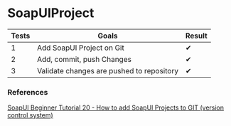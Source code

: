 # SoapUIProject

| Tests      |Goals                                       | Result |
|------------|--------------------------------------------|--------|
|     1      |Add SoapUI Project on Git                   |   ✔   |
|     2      |Add, commit, push Changes                   |   ✔   |
|     3      |Validate changes are pushed to repository   |   ✔   |

### References

[SoapUI Beginner Tutorial 20 - How to add SoapUI Projects to GIT (version control system)](https://www.youtube.com/watch?v=GFUikJWaMn0&list=PLhW3qG5bs-L-Bt9T_bnyflQ0Te4VgFhKF&index=22)
